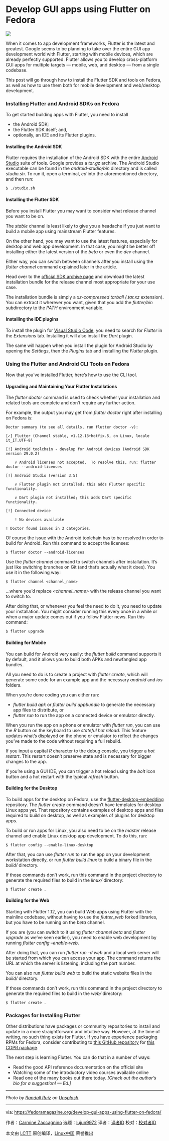 [#]: collector: (lujun9972)
[#]: translator: ( )
[#]: reviewer: ( )
[#]: publisher: ( )
[#]: url: ( )
[#]: subject: (Develop GUI apps using Flutter on Fedora)
[#]: via: (https://fedoramagazine.org/develop-gui-apps-using-flutter-on-fedora/)
[#]: author: (Carmine Zaccagnino https://fedoramagazine.org/author/carzacc/)

Develop GUI apps using Flutter on Fedora
======

![][1]

When it comes to app development frameworks, Flutter is the latest and greatest. Google seems to be planning to take over the entire GUI app development world with Flutter, starting with mobile devices, which are already perfectly supported. Flutter allows you to develop cross-platform GUI apps for multiple targets — mobile, web, and desktop — from a single codebase.

This post will go through how to install the Flutter SDK and tools on Fedora, as well as how to use them both for mobile development and web/desktop development.

### Installing Flutter and Android SDKs on Fedora

To get started building apps with Flutter, you need to install

  * the Android SDK;
  * the Flutter SDK itself; and,
  * optionally, an IDE and its Flutter plugins.



#### Installing the Android SDK

Flutter requires the installation of the Android SDK with the entire [Android Studio][2] suite of tools. Google provides a _tar.gz_ archive. The Android Studio executable can be found in the _android-studio/bin_ directory and is called _studio.sh_. To run it, open a terminal, _cd_ into the aforementioned directory, and then run:

```
$ ./studio.sh
```

#### Installing the Flutter SDK

Before you install Flutter you may want to consider what release channel you want to be on.

The _stable_ channel is least likely to give you a headache if you just want to build a mobile app using mainstream Flutter features.

On the other hand, you may want to use the latest features, especially for desktop and web app development. In that case, you might be better off installing either the latest version of the _beta_ or even the _dev_ channel.

Either way, you can switch between channels after you install using the _flutter channel_ command explained later in the article.

Head over to the [official SDK archive page][3] and download the latest installation bundle for the release channel most appropriate for your use case.

The installation bundle is simply a _xz-_compressed tarball (_.tar.xz_ extension). You can extract it wherever you want, given that you add the _flutter/bin_ subdirectory to the _PATH_ environment variable.

#### Installing the IDE plugins

To install the plugin for [Visual Studio Code][4], you need to search for _Flutter_ in the _Extensions_ tab. Installing it will also install the _Dart_ plugin.

The same will happen when you install the plugin for Android Studio by opening the _Settings_, then the _Plugins_ tab and installing the _Flutter_ plugin.

### Using the Flutter and Android CLI Tools on Fedora

Now that you’ve installed Flutter, here’s how to use the CLI tool.

#### Upgrading and Maintaining Your Flutter Installations

The _flutter doctor_ command is used to check whether your installation and related tools are complete and don’t require any further action.

For example, the output you may get from _flutter doctor_ right after installing on Fedora is:

```
Doctor summary (to see all details, run flutter doctor -v):

[✓] Flutter (Channel stable, v1.12.13+hotfix.5, on Linux, locale it_IT.UTF-8)

[!] Android toolchain - develop for Android devices (Android SDK version 29.0.2)

    ✗ Android licenses not accepted.  To resolve this, run: flutter doctor --android-licenses

[!] Android Studio (version 3.5)

    ✗ Flutter plugin not installed; this adds Flutter specific functionality.

    ✗ Dart plugin not installed; this adds Dart specific functionality.

[!] Connected device

    ! No devices available

! Doctor found issues in 3 categories.
```

Of course the issue with the Android toolchain has to be resolved in order to build for Android. Run this command to accept the licenses:

```
$ flutter doctor --android-licenses
```

Use the _flutter channel_ command to switch channels after installation. It’s just like switching branches on Git (and that’s actually what it does). You use it in the following way:

```
$ flutter channel <channel_name>
```

…where you’d replace _&lt;channel_name&gt;_ with the release channel you want to switch to.

After doing that, or whenever you feel the need to do it, you need to update your installation. You might consider running this every once in a while or when a major update comes out if you follow Flutter news. Run this command:

```
$ flutter upgrade
```

#### Building for Mobile

You can build for Android very easily: the _flutter build_ command supports it by default, and it allows you to build both APKs and newfangled app bundles.

All you need to do is to create a project with _flutter create_, which will generate some code for an example app and the necessary _android_ and _ios_ folders.

When you’re done coding you can either run:

  * _flutter build apk_ or _flutter build appbundle_ to generate the necessary app files to distribute, or
  * _flutter run_ to run the app on a connected device or emulator directly.



When you run the app on a phone or emulator with _flutter run_, you can use the _R_ button on the keyboard to use _stateful hot reload_. This feature updates what’s displayed on the phone or emulator to reflect the changes you’ve made to the code without requiring a full rebuild.

If you input a capital _R_ character to the debug console, you trigger a _hot restart_. This restart doesn’t preserve state and is necessary for bigger changes to the app.

If you’re using a GUI IDE, you can trigger a hot reload using the _bolt_ icon button and a hot restart with the typical _refresh_ button.

#### Building for the Desktop

To build apps for the desktop on Fedora, use the [flutter-desktop-embedding][5] repository. The _flutter create_ command doesn’t have templates for desktop Linux apps yet. That repository contains examples of desktop apps and files required to build on desktop, as well as examples of plugins for desktop apps.

To build or run apps for Linux, you also need to be on the _master_ release channel and enable Linux desktop app development. To do this, run:

```
$ flutter config --enable-linux-desktop
```

After that, you can use _flutter run_ to run the app on your development workstation directly, or run _flutter build linux_ to build a binary file in the _build/_ directory.

If those commands don’t work, run this command in the project directory to generate the required files to build in the _linux/_ directory:

```
$ flutter create .
```

#### Building for the Web

Starting with Flutter 1.12, you can build Web apps using Flutter with the mainline codebase, without having to use the _flutter_web_ forked libraries, but you have to be running on the _beta_ channel.

If you are (you can switch to it using _flutter channel beta_ and _flutter upgrade_ as we’ve seen earlier), you need to enable web development by running _flutter config –enable-web_.

After doing that, you can run _flutter run -d web_ and a local web server will be started from which you can access your app. The command returns the URL at which the server is listening, including the port number.

You can also run _flutter build web_ to build the static website files in the _build/_ directory.

If those commands don’t work, run this command in the project directory to generate the required files to build in the _web/_ directory:

```
$ flutter create .
```

### Packages for Installing Flutter

Other distributions have packages or community repositories to install and update in a more straightforward and intuitive way. However, at the time of writing, no such thing exists for Flutter. If you have experience packaging RPMs for Fedora, consider contributing to [this GitHub repository][6] for [this COPR package][7].

The next step is learning Flutter. You can do that in a number of ways:

  * Read the good API reference documentation on the official site
  * Watching some of the introductory video courses available online
  * Read one of the many books out there today. _[Check out the author’s bio for a suggestion! — Ed.]_



* * *

_Photo by [Randall Ruiz][8] on [Unsplash][9]._

--------------------------------------------------------------------------------

via: https://fedoramagazine.org/develop-gui-apps-using-flutter-on-fedora/

作者：[Carmine Zaccagnino][a]
选题：[lujun9972][b]
译者：[译者ID](https://github.com/译者ID)
校对：[校对者ID](https://github.com/校对者ID)

本文由 [LCTT](https://github.com/LCTT/TranslateProject) 原创编译，[Linux中国](https://linux.cn/) 荣誉推出

[a]: https://fedoramagazine.org/author/carzacc/
[b]: https://github.com/lujun9972
[1]: https://fedoramagazine.org/wp-content/uploads/2020/01/flutter-816x345.jpg
[2]: https://developer.android.com/studio
[3]: https://flutter.dev/docs/development/tools/sdk/releases?tab=linux
[4]: https://fedoramagazine.org/using-visual-studio-code-fedora/
[5]: https://github.com/google/flutter-desktop-embedding
[6]: https://github.com/carzacc/flutter-copr
[7]: https://copr.fedorainfracloud.org/coprs/carzacc/flutter/
[8]: https://unsplash.com/@ruizra?utm_source=unsplash&utm_medium=referral&utm_content=creditCopyText
[9]: https://unsplash.com/s/photos/flutter?utm_source=unsplash&utm_medium=referral&utm_content=creditCopyText
